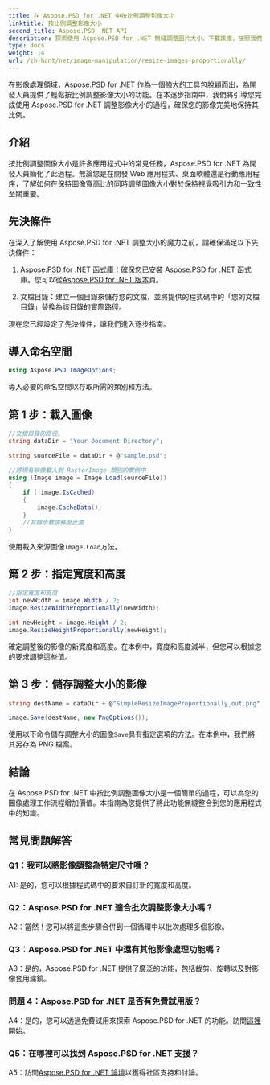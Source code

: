 ```yaml
---
title: 在 Aspose.PSD for .NET 中按比例調整影像大小
linktitle: 按比例調整影像大小
second_title: Aspose.PSD .NET API
description: 探索使用 Aspose.PSD for .NET 無縫調整圖片大小。下載該庫，按照我們的教程進行操作，並增強您的圖像處理能力。
type: docs
weight: 14
url: /zh-hant/net/image-manipulation/resize-images-proportionally/
---
```

在影像處理領域，Aspose.PSD for .NET 作為一個強大的工具包脫穎而出，為開發人員提供了輕鬆按比例調整影像大小的功能。在本逐步指南中，我們將引導您完成使用 Aspose.PSD for .NET 調整影像大小的過程，確保您的影像完美地保持其比例。

## 介紹

按比例調整圖像大小是許多應用程式中的常見任務，Aspose.PSD for .NET 為開發人員簡化了此過程。無論您是在開發 Web 應用程式、桌面軟體還是行動應用程序，了解如何在保持圖像寬高比的同時調整圖像大小對於保持視覺吸引力和一致性至關重要。

## 先決條件

在深入了解使用 Aspose.PSD for .NET 調整大小的魔力之前，請確保滿足以下先決條件：

1.  Aspose.PSD for .NET 函式庫：確保您已安裝 Aspose.PSD for .NET 函式庫。您可以從[Aspose.PSD for .NET 版本](https://releases.aspose.com/psd/net/)頁。

2. 文檔目錄：建立一個目錄來儲存您的文檔，並將提供的程式碼中的「您的文檔目錄」替換為該目錄的實際路徑。

現在您已經設定了先決條件，讓我們進入逐步指南。

## 導入命名空間

```csharp
using Aspose.PSD.ImageOptions;
```

導入必要的命名空間以存取所需的類別和方法。

## 第 1 步：載入圖像

```csharp
//文檔目錄的路徑。
string dataDir = "Your Document Directory";

string sourceFile = dataDir + @"sample.psd";

//將現有映像載入到 RasterImage 類別的實例中
using (Image image = Image.Load(sourceFile))
{
	if (!image.IsCached)
	{
		image.CacheData();
	}
	//其餘步驟請移至此處
}
```

使用載入來源圖像`Image.Load`方法。

## 第 2 步：指定寬度和高度

```csharp
//指定寬度和高度
int newWidth = image.Width / 2;
image.ResizeWidthProportionally(newWidth);

int newHeight = image.Height / 2;
image.ResizeHeightProportionally(newHeight);
```

確定調整後的影像的新寬度和高度。在本例中，寬度和高度減半，但您可以根據您的要求調整這些值。

## 第 3 步：儲存調整大小的影像

```csharp
string destName = dataDir + @"SimpleResizeImageProportionally_out.png";

image.Save(destName, new PngOptions());
```

使用以下命令儲存調整大小的圖像`Save`具有指定選項的方法。在本例中，我們將其另存為 PNG 檔案。

## 結論

在 Aspose.PSD for .NET 中按比例調整圖像大小是一個簡單的過程，可以為您的圖像處理工作流程增加價值。本指南為您提供了將此功能無縫整合到您的應用程式中的知識。

## 常見問題解答

### Q1：我可以將影像調整為特定尺寸嗎？

A1: 是的，您可以根據程式碼中的要求自訂新的寬度和高度。

### Q2：Aspose.PSD for .NET 適合批次調整影像大小嗎？

A2：當然！您可以將這些步驟合併到一個循環中以批次處理多個影像。

### Q3：Aspose.PSD for .NET 中還有其他影像處理功能嗎？

A3：是的，Aspose.PSD for .NET 提供了廣泛的功能，包括裁剪、旋轉以及對影像套用濾鏡。

### 問題 4：Aspose.PSD for .NET 是否有免費試用版？

 A4：是的，您可以透過免費試用來探索 Aspose.PSD for .NET 的功能。訪問[這裡](https://releases.aspose.com/)開始。

### Q5：在哪裡可以找到 Aspose.PSD for .NET 支援？

 A5：訪問[Aspose.PSD for .NET 論壇](https://forum.aspose.com/c/psd/34)以獲得社區支持和討論。